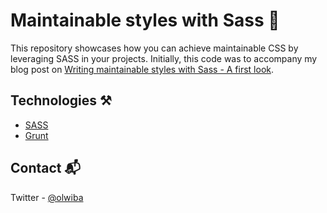 # Maintainable styles with Sass 💅

This repository showcases how you can achieve maintainable CSS by leveraging SASS in your projects. 
Initially, this code was to accompany my blog post on [Writing maintainable styles with Sass - A first look](https://olwiba.com/posts/2017/writing-maintainable-styles).

## Technologies ⚒️
- [SASS](https://sass-lang.com/)
- [Grunt](https://gruntjs.com/)

## Contact 📬
Twitter - [@olwiba](https://twitter.com/olwiba)
